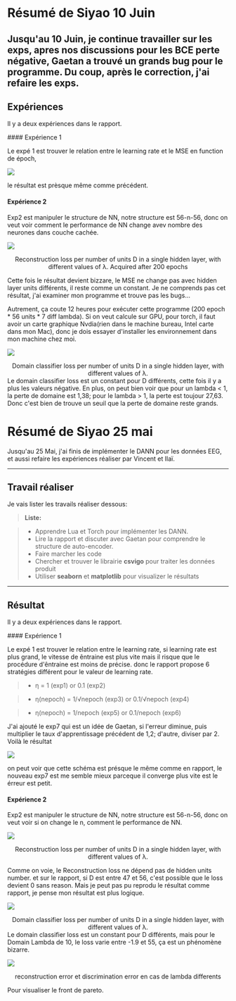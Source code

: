Résumé de Siyao 10 Juin
===================

Jusqu'au 10 Juin, je continue travailler sur les exps, apres nos discussions pour les BCE perte négative, Gaetan a trouvé un grands bug pour le programme. Du coup, après le correction, j'ai refaire les exps.
----------


<i class="icon-file"></i> Expériences 
-------------

Il y a deux expériences dans le rapport.


####<i class="icon-folder-open"></i> Expérience 1

Le expé 1 est trouver le relation entre le learning rate et le MSE en function de époch,


![](https://cloud.githubusercontent.com/assets/3332561/16000060/1034608e-314a-11e6-8de5-d1de9faa1160.png)

le résultat est prèsque même comme précédent.

#### <i class="icon-pencil"></i> Expérience 2

Exp2 est manipuler le structure de NN, notre structure est 56-n-56, donc on veut voir comment le performance de NN change avev nombre des neurones dans couche cachée.

![](https://cloud.githubusercontent.com/assets/3332561/16000061/1035bb6e-314a-11e6-8ba4-423911b2e57f.png)
<center> Reconstruction loss per number of units D in a single hidden layer, with different values of λ. Acquired after 200 epochs</center>

Cette fois le résultat devient bizzare, le MSE ne change pas avec hidden layer units différents, il reste comme un constant. Je ne comprends pas cet résultat, j'ai examiner mon programme et trouve pas les bugs... 

Autrement, ça coute 12 heures pour exécuter cette programme (200 epoch * 56 units * 7 diff lambda). Si on veut calcule sur GPU, pour torch, il faut avoir un carte graphique Nvdia(rien dans le machine bureau, Intel carte dans mon Mac), donc je dois essayer d'installer les environnement dans mon machine chez moi.  


![](https://cloud.githubusercontent.com/assets/3332561/16000062/1035cbc2-314a-11e6-92cc-7b835e3d1584.png)
<center> Domain classifier loss per number of units D in a single hidden layer, with different values of λ.</center>
Le domain classifier loss est un constant pour D différents, cette fois il y a plus les valeurs négative. En plus, on peut bien voir que pour un lambda < 1, la perte de domaine est 1,38; pour le lambda > 1, la perte est toujour 27,63. Donc c'est bien de trouve un seuil que la perte de domaine reste grands. 

Résumé de Siyao 25 mai
===================

Jusqu'au 25 Mai, j'ai finis de implémenter le DANN pour les données EEG, et aussi refaire les expériences réaliser par Vincent et Ilaï.

----------


 <i class="icon-hdd"></i>Travail réaliser 
-------------

Je vais lister les travails réaliser dessous:

> **Liste:**

> - Apprendre Lua et Torch pour implémenter les DANN.
> - Lire la rapport et discuter avec Gaetan pour comprendre le structure de auto-encoder.
> - Faire marcher les code
> - Chercher et trouver le librairie **csvigo** pour traiter les données produit
> - Utiliser **seaborn** et **matplotlib** pour visualizer le résultats   

----------

<i class="icon-file"></i> Résultat 
-------------

Il y a deux expériences dans le rapport.


####<i class="icon-folder-open"></i> Expérience 1

Le expé 1 est trouver le relation entre le learning rate, si learning rate est plus grand, le vitesse de êntraine est plus vite mais il risque que le procédure d'êntraine est moins de précise. donc le rapport propose 6 stratégies différent pour le valeur de learning rate.
 > - η = 1 (exp1) or 0.1 (exp2)

>- η(nepoch) = 1/√nepoch (exp3) or 0.1/√nepoch (exp4)

> - η(nepoch) = 1/nepoch (exp5) or 0.1/nepoch (exp6)

J'ai ajouté le exp7 qui est un idée de Gaetan, si l'erreur diminue, puis multiplier le taux d'apprentissage précédent de 1,2; d'autre, diviser par 2. Voilà le résultat


![](https://cloud.githubusercontent.com/assets/3332561/15592961/395d8f1c-23a8-11e6-90e2-93b0b3c618ca.png)

on peut voir que cette schéma est présque le même comme en rapport, le nouveau exp7 est me semble mieux parceque il converge plus vite est le érreur est petit.
#### <i class="icon-pencil"></i> Expérience 2

Exp2 est manipuler le structure de NN, notre structure est 56-n-56, donc on veut voir si on change le n, comment le performance de NN.

![](https://cloud.githubusercontent.com/assets/3332561/15592962/39625498-23a8-11e6-9868-b730bad3092d.png)
<center> Reconstruction loss per number of units D in a single hidden layer, with different values of λ.</center>

Comme on voie, le Reconstruction loss ne dépend pas de hidden units number. et sur le rapport, si D est entre 47 et 56, c'est possible que le loss devient 0 sans reason. Mais je peut pas pu reprodu le résultat comme rapport, je pense mon résultat est plus logique.


![](https://cloud.githubusercontent.com/assets/3332561/15592960/395a3862-23a8-11e6-802e-8545c883803e.png)
<center> Domain classifier loss per number of units D in a single hidden layer, with different values of λ.</center>
Le domain classifier loss est un constant pour D différents, mais pour le Domain Lambda de 10, le loss varie entre -1.9 et 55, ça est un phénomène bizarre.

![](https://cloud.githubusercontent.com/assets/3332561/15705499/e772b500-27ef-11e6-8d15-8b2e836a181b.png)
<center> reconstruction error et discrimination error en cas de lambda differents </center>

Pour visualiser le front de pareto. 

